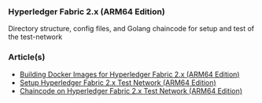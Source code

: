 ### Hyperledger Fabric 2.x (ARM64 Edition)

Directory structure, config files, and Golang chaincode for setup and test of the test-network

### Article(s)

* [Building Docker Images for Hyperledger Fabric 2.x (ARM64 Edition)](https://www.polarsparc.com/xhtml/Hyperledger-ARM-Build.html)
* [Setup Hyperledger Fabric 2.x Test Network (ARM64 Edition)](https://www.polarsparc.com/xhtml/Hyperledger-ARM-Setup.html)
* [Chaincode on Hyperledger Fabric 2.x Test Network (ARM64 Edition)](https://www.polarsparc.com/xhtml/Hyperledger-ARM-TestCC.html)
